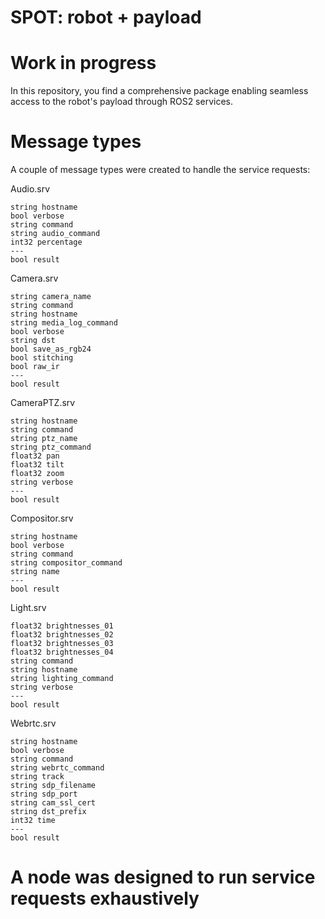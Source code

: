# SPOT: robot + payload 

# Work in progress

In this repository, you find a comprehensive package enabling seamless access to the robot's payload through ROS2 services.


# Message types

A couple of message types were created to handle the service requests:

Audio.srv
```
string hostname 
bool verbose
string command
string audio_command
int32 percentage
---
bool result
```

Camera.srv
```
string camera_name
string command
string hostname
string media_log_command
bool verbose
string dst
bool save_as_rgb24 
bool stitching
bool raw_ir
---
bool result
```

CameraPTZ.srv
```
string hostname
string command
string ptz_name
string ptz_command
float32 pan
float32 tilt
float32 zoom
string verbose
---
bool result
```

Compositor.srv
```
string hostname
bool verbose
string command
string compositor_command
string name
---
bool result
```

Light.srv
```
float32 brightnesses_01 
float32 brightnesses_02
float32 brightnesses_03
float32 brightnesses_04
string command
string hostname
string lighting_command
string verbose
---
bool result
```

Webrtc.srv
```
string hostname
bool verbose
string command 
string webrtc_command 
string track 
string sdp_filename 
string sdp_port
string cam_ssl_cert
string dst_prefix
int32 time
---
bool result
```

# A node was designed to run service requests exhaustively

